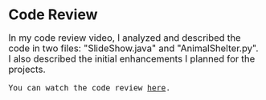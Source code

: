 
<h1>Code Review</h1>

<p style="font-size: 18px;">In my code review video, I analyzed and described the code in two files: "SlideShow.java" and "AnimalShelter.py". I also described the initial enhancements I planned for the projects.</p>
<p style="font-size: 18px;"> <code>You can watch the code review <a href="https://vimeo.com/1053905065/de2fd18e85?share=copy">here</a>.</code> </p>




